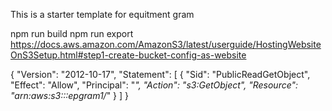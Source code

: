 This is a starter template for equitment gram

npm run build
npm run export
https://docs.aws.amazon.com/AmazonS3/latest/userguide/HostingWebsiteOnS3Setup.html#step1-create-bucket-config-as-website


{
    "Version": "2012-10-17",
    "Statement": [
        {
            "Sid": "PublicReadGetObject",
            "Effect": "Allow",
            "Principal": "*",
            "Action": "s3:GetObject",
            "Resource": "arn:aws:s3:::epgram1/*"
        }
    ]
}